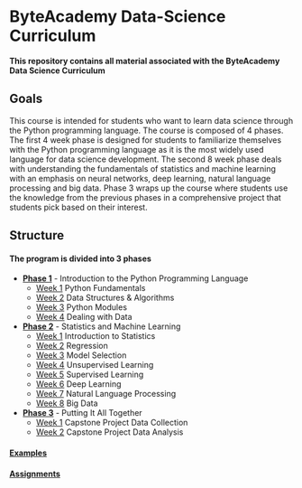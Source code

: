 # ByteAcademy Data-Science Curriculum

**This repository contains all material associated with the ByteAcademy Data Science Curriculum**

## Goals

This course is intended for students who want to learn data science through the Python programming language. The course is composed of 4 phases. The first 4 week phase is designed for students to familiarize themselves with the Python programming language as it is the most widely used language for data science development. The second 8 week phase deals with understanding the fundamentals of statistics and machine learning with an emphasis on neural networks, deep learning, natural language processing and big data. Phase 3 wraps up the course where students use the knowledge from the previous phases in a comprehensive project that students pick based on their interest.

## Structure

#### The program is divided into 3 phases

* **[Phase 1](https://github.com/ByteAcademy-Curriculum/Data-Science/tree/master/Slides/Phase%201)** - Introduction to the Python Programming Language
  * [Week 1](https://github.com/ByteAcademy-Curriculum/Data-Science/tree/master/Slides/Phase%201/Week%201) Python Fundamentals
  * [Week 2](https://github.com/ByteAcademy-Curriculum/Data-Science/tree/master/Slides/Phase%201/Week%202) Data Structures & Algorithms
  * [Week 3](https://github.com/ByteAcademy-Curriculum/Data-Science/tree/master/Slides/Phase%201/Week%203) Python Modules
  * [Week 4](https://github.com/ByteAcademy-Curriculum/Data-Science/tree/master/Slides/Phase%201/Week%204) Dealing with Data
* **[Phase 2](https://github.com/ByteAcademy-Curriculum/Data-Science/tree/master/Slides/Phase%202)** - Statistics and Machine Learning
  * [Week 1](https://github.com/ByteAcademy-Curriculum/Data-Science/tree/master/Slides/Phase%202/Week%201) Introduction to Statistics
  * [Week 2](https://github.com/ByteAcademy-Curriculum/Data-Science/tree/master/Slides/Phase%202/Week%202) Regression
  * [Week 3](https://github.com/ByteAcademy-Curriculum/Data-Science/tree/master/Slides/Phase%202/Week%203) Model Selection
  * [Week 4](https://github.com/ByteAcademy-Curriculum/Data-Science/tree/master/Slides/Phase%202/Week%204) Unsupervised Learning
  * [Week 5](https://github.com/ByteAcademy-Curriculum/Data-Science/tree/master/Slides/Phase%203/Week%201) Supervised Learning
  * [Week 6](https://github.com/ByteAcademy-Curriculum/Data-Science/tree/master/Slides/Phase%203/Week%202) Deep Learning
  * [Week 7](https://github.com/ByteAcademy-Curriculum/Data-Science/tree/master/Slides/Phase%203/Week%203) Natural Language Processing
  * [Week 8](https://github.com/ByteAcademy-Curriculum/Data-Science/tree/master/Slides/Phase%203/Week%204) Big Data
* **[Phase 3](https://github.com/ByteAcademy-Curriculum/Data-Science/tree/master/Slides/Phase%204)** - Putting It All Together
  * [Week 1](https://github.com/ByteAcademy-Curriculum/Data-Science/tree/master/Slides/Phase%204/Week%201) Capstone Project Data Collection
  * [Week 2](https://github.com/ByteAcademy-Curriculum/Data-Science/tree/master/Slides/Phase%204/Week%202) Capstone Project Data Analysis

#### **[Examples](https://github.com/ByteAcademy-Curriculum/Data-Science/tree/master/Examples)** 

#### **[Assignments](https://github.com/ByteAcademy-Curriculum/Data-Science/tree/master/Assignments)** 
